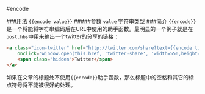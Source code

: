 #encode

###用法
`{{encode value}}`
#####参数
`value` 字符串类型
###简介
`{{encode}}`是一个将能将字符串编码后在URL中使用的助手函数。最明显的一个例子就是在`post.hbs`中用来输出一个twitter的分享的链接：

```html
<a class="icon-twitter" href="http://twitter.com/share?text={{encode title}}&url={{url absolute="true"}}"
    onclick="window.open(this.href, 'twitter-share', 'width=550,height=235');return false;">
    <span class="hidden">Twitter</span>
</a>
```
如果在文章的标题处不使用`{{encode}}`助手函数，那么标题中的空格和其它的标点符号将不能被很好的处理。